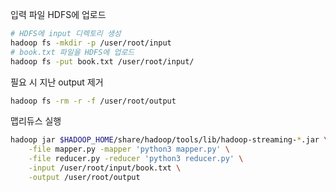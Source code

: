 입력 파일 HDFS에 업로드

```bash
# HDFS에 input 디렉토리 생성
hadoop fs -mkdir -p /user/root/input
# book.txt 파일을 HDFS에 업로드
hadoop fs -put book.txt /user/root/input/
```

필요 시 지난 output 제거

```bash
hadoop fs -rm -r -f /user/root/output
```

맵리듀스 실행

```bash
hadoop jar $HADOOP_HOME/share/hadoop/tools/lib/hadoop-streaming-*.jar \
    -file mapper.py -mapper 'python3 mapper.py' \
    -file reducer.py -reducer 'python3 reducer.py' \
    -input /user/root/input/book.txt \
    -output /user/root/output
```